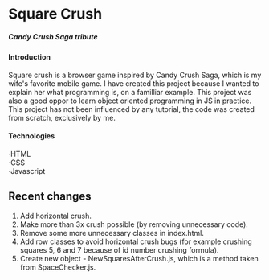 # Square Crush  
##### Candy Crush Saga tribute  

#### Introduction
Square crush is a browser game inspired by Candy Crush Saga, which is my wife's favorite mobile game. I have created this project because I wanted to explain her what programming is, on a familliar example. This project was also a good oppor to learn object oriented programming in JS in practice. This project has not been influenced by any tutorial, the code was created from scratch, exclusively by me.

#### Technologies
⋅HTML  
⋅CSS  
⋅Javascript  

## Recent changes
1) Add horizontal crush.  
2) Make more than 3x crush possible (by removing unnecessary code).  
3) Remove some more unnecessary classes in index.html.  
4) Add row classes to avoid horizontal crush bugs (for example crushing squares 5, 6 and 7 because of id number crushing formula).  
5) Create new object - NewSquaresAfterCrush.js, which is a method taken from SpaceChecker.js.  